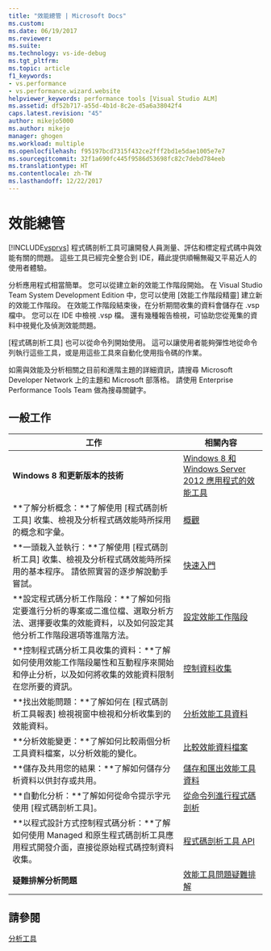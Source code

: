 ```yaml
---
title: "效能總管 | Microsoft Docs"
ms.custom: 
ms.date: 06/19/2017
ms.reviewer: 
ms.suite: 
ms.technology: vs-ide-debug
ms.tgt_pltfrm: 
ms.topic: article
f1_keywords:
- vs.performance
- vs.performance.wizard.website
helpviewer_keywords: performance tools [Visual Studio ALM]
ms.assetid: df52b717-a55d-4b1d-8c2e-d5a6a38042f4
caps.latest.revision: "45"
author: mikejo5000
ms.author: mikejo
manager: ghogen
ms.workload: multiple
ms.openlocfilehash: f95197bcd7315f432ce2fff2bd1e5dae1005e7e7
ms.sourcegitcommit: 32f1a690fc445f9586d53698fc82c7debd784eeb
ms.translationtype: HT
ms.contentlocale: zh-TW
ms.lasthandoff: 12/22/2017
---
```

# <a name="performance-explorer"></a>效能總管
[!INCLUDE[vsprvs](../code-quality/includes/vsprvs_md.md)] 程式碼剖析工具可讓開發人員測量、評估和標定程式碼中與效能有關的問題。 這些工具已經完全整合到 IDE，藉此提供順暢無礙又平易近人的使用者體驗。  
  
 分析應用程式相當簡單。 您可以從建立新的效能工作階段開始。 在 Visual Studio Team System Development Edition 中，您可以使用 [效能工作階段精靈] 建立新的效能工作階段。 在效能工作階段結束後，在分析期間收集的資料會儲存在 .vsp 檔中。 您可以在 IDE 中檢視 .vsp 檔。 還有幾種報告檢視，可協助您從蒐集的資料中視覺化及偵測效能問題。  
  
 [程式碼剖析工具] 也可以從命令列開始使用。 這可以讓使用者能夠彈性地從命令列執行這些工具，或是用這些工具來自動化使用指令碼的作業。  
  
 如需與效能及分析相關之目前和進階主題的詳細資訊，請搜尋 Microsoft Developer Network 上的主題和 Microsoft 部落格。 請使用 Enterprise Performance Tools Team 做為搜尋關鍵字。  
  
## <a name="common-tasks"></a>一般工作  
  
|工作|相關內容|  
|----------|---------------------|  
|**Windows 8 和更新版本的技術**|[Windows 8 和 Windows Server 2012 應用程式的效能工具](../profiling/performance-tools-on-windows-8-and-windows-server-2012-applications.md)|  
|**了解分析概念：**了解使用 [程式碼剖析工具] 收集、檢視及分析程式碼效能時所採用的概念和字彙。|[概觀](../profiling/overviews-performance-tools.md)|  
|**一頭栽入並執行：**了解使用 [程式碼剖析工具] 收集、檢視及分析程式碼效能時所採用的基本程序。 請依照實習的逐步解說動手嘗試。|[快速入門](../profiling/getting-started-with-performance-tools.md)|  
|**設定程式碼分析工作階段：**了解如何指定要進行分析的專案或二進位檔、選取分析方法、選擇要收集的效能資料，以及如何設定其他分析工作階段選項等進階方法。|[設定效能工作階段](../profiling/configuring-performance-sessions.md)|  
|**控制程式碼分析工具收集的資料：**了解如何使用效能工作階段屬性和互動程序來開始和停止分析，以及如何將收集的效能資料限制在您所要的資訊。|[控制資料收集](../profiling/controlling-data-collection.md)|  
|**找出效能問題：**了解如何在 [程式碼剖析工具報表] 檢視視窗中檢視和分析收集到的效能資料。|[分析效能工具資料](../profiling/analyzing-performance-tools-data.md)|  
|**分析效能變更：**了解如何比較兩個分析工具資料檔案，以分析效能的變化。|[比較效能資料檔案](../profiling/comparing-performance-data-files.md)|  
|**儲存及共用您的結果：**了解如何儲存分析資料以供封存或共用。|[儲存和匯出效能工具資料](../profiling/saving-and-exporting-performance-tools-data.md)|  
|**自動化分析：**了解如何從命令提示字元使用 [程式碼剖析工具]。|[從命令列進行程式碼剖析](../profiling/using-the-profiling-tools-from-the-command-line.md)|  
|**以程式設計方式控制程式碼分析：**了解如何使用 Managed 和原生程式碼剖析工具應用程式開發介面，直接從原始程式碼控制資料收集。|[程式碼剖析工具 API](../profiling/profiling-tools-apis.md)|  
|**疑難排解分析問題**|[效能工具問題疑難排解](../profiling/troubleshooting-performance-tools-issues.md)|  
  
## <a name="see-also"></a>請參閱  
 [分析工具](../profiling/profiling-tools.md)